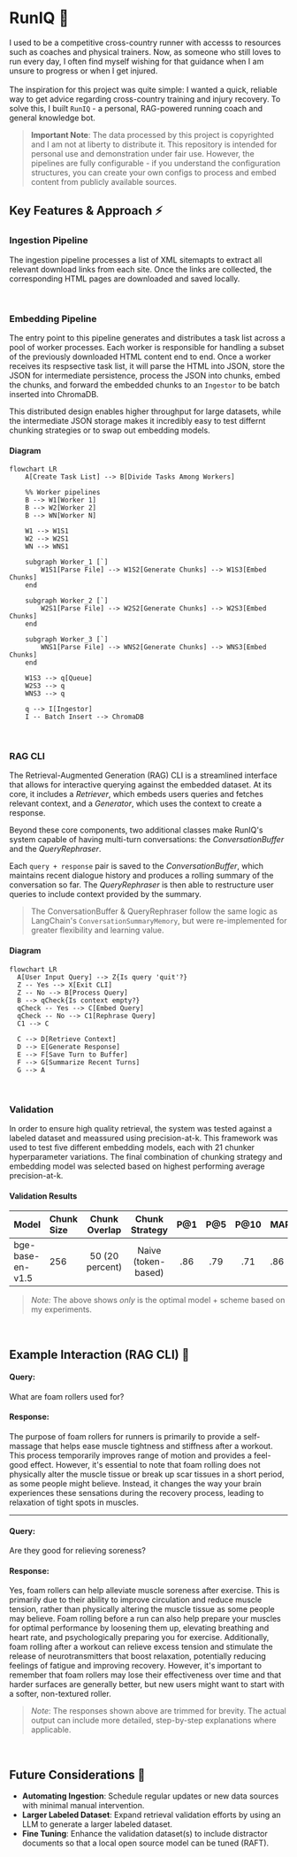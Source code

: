 # RunIQ 🤖

I used to be a competitive cross-country runner with accesss to resources such as coaches and physical trainers. Now, as someone who still loves to run every day, I often find myself wishing for that guidance when I am unsure to progress or when I get injured. <br><br> The inspiration for this project was quite simple: I wanted a quick, reliable way to get advice regarding cross-country training and injury recovery. To solve this, I built `RunIQ` - a personal, RAG-powered running coach and general knowledge bot.<br>

> **Important Note**: The data processed by this project is copyrighted and I am not at liberty to distribute it. This repository is intended for personal use and demonstration under fair use. However, the pipelines are fully configurable - if you understand the configuration structures, you can create your own configs to process and embed content from publicly available sources.
> <br>

## Key Features & Approach ⚡️

### Ingestion Pipeline
The ingestion pipeline processes a list of  XML sitemapts to extract all relevant download links from each site. Once the links are collected, the corresponding HTML pages are downloaded and saved locally. 

<br>

### Embedding Pipeline
The entry point to this pipeline generates and distributes a task list across a pool of worker processes. Each worker is responsible for handling a subset of the previously downloaded HTML content end to end.
Once a worker receives its respsective task list, it will parse the HTML into JSON, store the JSON for intermediate persistence, process the JSON into chunks, embed the chunks, and forward the embedded chunks to an ``Ingestor`` to be batch inserted into ChromaDB.

This distributed design enables higher throughput for large datasets, while the intermediate JSON storage makes it incredibly easy to test differnt chunking strategies or to swap out embedding models. 

#### Diagram
```mermaid
flowchart LR
    A[Create Task List] --> B[Divide Tasks Among Workers]

    %% Worker pipelines
    B --> W1[Worker 1]
    B --> W2[Worker 2]
    B --> WN[Worker N]
    
    W1 --> W1S1
    W2 --> W2S1
    WN --> WNS1

    subgraph Worker_1 [`]
        W1S1[Parse File] --> W1S2[Generate Chunks] --> W1S3[Embed Chunks] 
    end

    subgraph Worker_2 [`]
        W2S1[Parse File] --> W2S2[Generate Chunks] --> W2S3[Embed Chunks] 
    end

    subgraph Worker_3 [`]
        WNS1[Parse File] --> WNS2[Generate Chunks] --> WNS3[Embed Chunks] 
    end

    W1S3 --> q[Queue]
    W2S3 --> q
    WNS3 --> q

    q --> I[Ingestor]
    I -- Batch Insert --> ChromaDB
```

<br>

### RAG CLI
The Retrieval-Augmented Generation (RAG) CLI is a streamlined interface that allows for interactive querying against the embedded dataset. At its core, it includes a  *Retriever*, which embeds users queries and fetches relevant context, and a *Generator*, which uses the context to create a response.

Beyond these core components, two additional classes make RunIQ's system capable of having multi-turn conversations: the *ConversationBuffer* and the *QueryRephraser*.

Each ``query + response`` pair is saved to the *ConversationBuffer*, which maintains recent dialogue history and produces a rolling summary of the conversation so far. The *QueryRephraser* is then able to restructure user queries to include context provided by the summary.

> The ConversationBuffer & QueryRephraser follow the same logic as LangChain's ``ConversationSummaryMemory``, but were re-implemented for greater flexibility and learning value.


#### Diagram
  ```mermaid
flowchart LR
    A[User Input Query] --> Z{Is query 'quit'?}
    Z -- Yes --> X[Exit CLI]
    Z -- No --> B[Process Query]
    B --> qCheck{Is context empty?}
    qCheck -- Yes --> C[Embed Query]
    qCheck -- No --> C1[Rephrase Query]
    C1 --> C
    
    C --> D[Retrieve Context]
    D --> E[Generate Response]
    E --> F[Save Turn to Buffer]
    F --> G[Summarize Recent Turns]
    G --> A
```

<br>

### Validation
In order to ensure high quality retrieval, the system was tested against a labeled dataset and meassured using precision-at-k. This framework was used to test five different embedding models, each with 21 chunker hyperparameter variations. The final combination of chunking strategy and embedding model was selected based on highest performing average precision-at-k. 

#### Validation Results 

| Model            | Chunk Size |  Chunk Overlap  |   Chunk Strategy    | P@1 | P@5 | P@10 | MAP@1 | MAP@5 | MAP@10 |
| :--------------- | :--------- | :-------------: | :-----------------: | :-: | :-: | :--: | ----- | ----- | ------ |
| bge-base-en-v1.5 | 256        | 50 (20 percent) | Naive (token-based) | .86 | .79 | .71  | .86   | .84   | .84    |

> _Note:_ The above shows *only* is the optimal model + scheme based on my experiments.

<br>

## Example Interaction (RAG CLI) 🧠

#### Query:

What are foam rollers used for?

#### Response:

The purpose of foam rollers for runners is primarily to provide a self-massage that helps ease muscle tightness and stiffness after a workout. This process temporarily improves range of motion and provides a feel-good effect. However, it's essential to note that foam rolling does not physically alter the muscle tissue or break up scar tissues in a short period, as some people might believe. Instead, it changes the way your brain experiences these sensations during the recovery process, leading to relaxation of tight spots in muscles.

---

#### Query:

Are they good for relieving soreness?

#### Response:

Yes, foam rollers can help alleviate muscle soreness after exercise. This is primarily due to their ability to improve circulation and reduce muscle tension, rather than physically altering the muscle tissue as some people may believe. Foam rolling before a run can also help prepare your muscles for optimal performance by loosening them up, elevating breathing and heart rate, and psychologically preparing you for exercise. Additionally, foam rolling after a workout can relieve excess tension and stimulate the release of neurotransmitters that boost relaxation, potentially reducing feelings of fatigue and improving recovery. However, it's important to remember that foam rollers may lose their effectiveness over time and that harder surfaces are generally better, but new users might want to start with a softer, non-textured roller.

> _Note_: The responses shown above are trimmed for brevity. The actual output can include more detailed, step-by-step explanations where applicable.

<br>

## Future Considerations 🔮

- **Automating Ingestion**: Schedule regular updates or new data sources with minimal manual intervention.
- **Larger Labeled Dataset**: Expand retrieval validation efforts by using an LLM to generate a larger labeled dataset.
- **Fine Tuning**: Enhance the validation dataset(s) to include distractor documents so that a local open source model can be tuned (RAFT).
